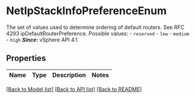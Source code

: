 # NetIpStackInfoPreferenceEnum

The set of values used to determine ordering of default routers.  See RFC 4293 ipDefaultRouterPreference.  Possible values: - `reserved` - `low` - `medium` - `high`  ***Since:*** vSphere API 4.1 

## Properties
Name | Type | Description | Notes
------------ | ------------- | ------------- | -------------

[[Back to Model list]](../README.md#documentation-for-models) [[Back to API list]](../README.md#documentation-for-api-endpoints) [[Back to README]](../README.md)


